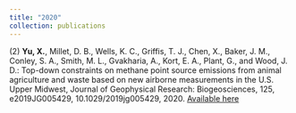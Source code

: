 ```yaml
---
title: "2020"
collection: publications
---
```

(2) **Yu, X.**, Millet, D. B., Wells, K. C., Griffis, T. J., Chen, X., Baker, J. M., Conley, S. A., Smith, M. L., Gvakharia, A., Kort, E. A., Plant, G., and Wood, J. D.: Top-down constraints on methane point source emissions from animal agriculture and waste based on new airborne measurements in the U.S. Upper Midwest, Journal of Geophysical Research: Biogeosciences, 125, e2019JG005429, 10.1029/2019jg005429, 2020. [Available here](https://agupubs.onlinelibrary.wiley.com/doi/10.1029/2019JG005429) 
